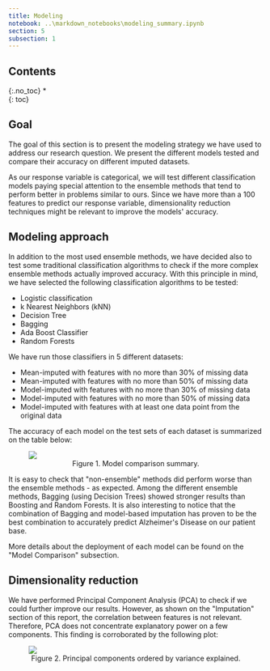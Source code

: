 ```yaml
---
title: Modeling
notebook: ..\markdown_notebooks\modeling_summary.ipynb
section: 5
subsection: 1
---
```


## Contents
{:.no_toc}
*  
{: toc}


## Goal

The goal of this section is to present the modeling strategy we have used to address our research question. We present the different models tested and compare their accuracy on different imputed datasets.

As our response variable is categorical, we will test different classification models paying special attention to the ensemble methods that tend to perform better in problems similar to ours. Since we have more than a 100 features to predict our response variable, dimensionality reduction techniques might be relevant to improve the models' accuracy.

## Modeling approach

In addition to the most used ensemble methods, we have decided also to test some traditional classification algorithms to check if the more complex ensemble methods actually improved accuracy. With this principle in mind, we have selected the following classification algorithms to be tested:
* Logistic classification
* k Nearest Neighbors (kNN)
* Decision Tree
* Bagging
* Ada Boost Classifier
* Random Forests

We have run those classifiers in 5 different datasets:
* Mean-imputed with features with no more than 30% of missing data
* Mean-imputed with features with no more than 50% of missing data
* Model-imputed with features with no more than 30% of missing data
* Model-imputed with features with no more than 50% of missing data
* Model-imputed with features with at least one data point from the original data

The accuracy of each model on the test sets of each dataset is summarized on the table below:

<figure class="center_fig">
    <img src="/cs109a_adni/figures/modelheatmap.png" class="image">
    <figcaption class="center_cap" style="text-align: center">
        Figure 1. Model comparison summary.
    </figcaption>
</figure>

It is easy to check that "non-ensemble" methods did perform worse than the ensemble methods - as expected. Among the different ensemble methods, Bagging (using Decision Trees) showed stronger results than Boosting and Random Forests. It is also interesting to notice that the combination of Bagging and model-based imputation has proven to be the best combination to accurately predict Alzheimer's Disease on our patient base.

More details about the deployment of each model can be found on the "Model Comparison" subsection.

## Dimensionality reduction

We have performed Principal Component Analysis (PCA) to check if we could further improve our results. However, as shown on the "Imputation" section of this report, the correlation between features is not relevant. Therefore, PCA does not concentrate explanatory power on a few components. This finding is corroborated by the following plot:

<figure class="center_fig">
    <img src="/cs109a_adni/figures/pca.png" class="image">
    <figcaption class="center_cap" style="text-align: center">
        Figure 2. Principal components ordered by variance explained.
    </figcaption>
</figure>

